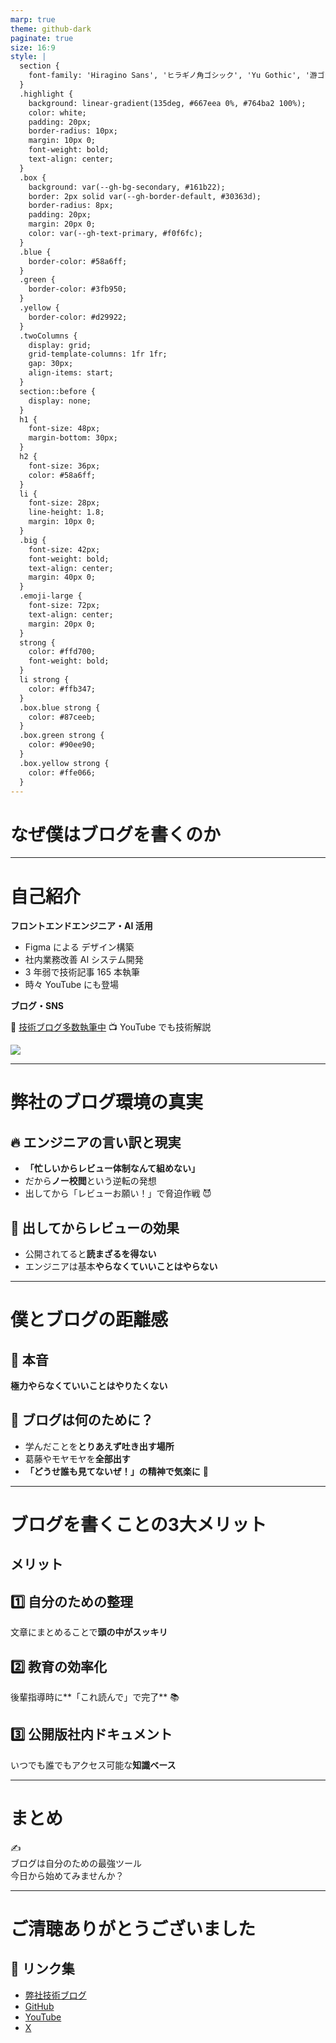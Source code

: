 ```yaml
---
marp: true
theme: github-dark
paginate: true
size: 16:9
style: |
  section {
    font-family: 'Hiragino Sans', 'ヒラギノ角ゴシック', 'Yu Gothic', '游ゴシック', 'Noto Sans JP', sans-serif;
  }
  .highlight {
    background: linear-gradient(135deg, #667eea 0%, #764ba2 100%);
    color: white;
    padding: 20px;
    border-radius: 10px;
    margin: 10px 0;
    font-weight: bold;
    text-align: center;
  }
  .box {
    background: var(--gh-bg-secondary, #161b22);
    border: 2px solid var(--gh-border-default, #30363d);
    border-radius: 8px;
    padding: 20px;
    margin: 20px 0;
    color: var(--gh-text-primary, #f0f6fc);
  }
  .blue {
    border-color: #58a6ff;
  }
  .green {
    border-color: #3fb950;
  }
  .yellow {
    border-color: #d29922;
  }
  .twoColumns {
    display: grid;
    grid-template-columns: 1fr 1fr;
    gap: 30px;
    align-items: start;
  }
  section::before {
    display: none;
  }
  h1 {
    font-size: 48px;
    margin-bottom: 30px;
  }
  h2 {
    font-size: 36px;
    color: #58a6ff;
  }
  li {
    font-size: 28px;
    line-height: 1.8;
    margin: 10px 0;
  }
  .big {
    font-size: 42px;
    font-weight: bold;
    text-align: center;
    margin: 40px 0;
  }
  .emoji-large {
    font-size: 72px;
    text-align: center;
    margin: 20px 0;
  }
  strong {
    color: #ffd700;
    font-weight: bold;
  }
  li strong {
    color: #ffb347;
  }
  .box.blue strong {
    color: #87ceeb;
  }
  .box.green strong {
    color: #90ee90;
  }
  .box.yellow strong {
    color: #ffe066;
  }
---
```


<!--_class: title-->

# なぜ僕はブログを書くのか

---

# 自己紹介

<!--_class: twoColumns-->

<div>

**フロントエンドエンジニア・AI 活用**

- Figma による デザイン構築
- 社内業務改善 AI システム開発
- 3 年弱で技術記事 165 本執筆
- 時々 YouTube にも登場

**ブログ・SNS**

🔗 [技術ブログ多数執筆中](https://tech-lab.sios.jp/)
📺 YouTube でも技術解説

</div>

<div>

![](./assets/profile.png)

</div>

---

# 弊社のブログ環境の真実

<div class="box yellow">

## 🔥 エンジニアの言い訳と現実

- **「忙しいからレビュー体制なんて組めない」**
- だから**ノー校閲**という逆転の発想
- 出してから「レビューお願い！」で脅迫作戦 😈

</div>

## 📝 出してからレビューの効果

- 公開されてると**読まざるを得ない**
- エンジニアは基本**やらなくていいことはやらない**

---

# 僕とブログの距離感

<div class="box blue">

## 🤔 本音

**極力やらなくていいことはやりたくない**

</div>

## 📝 ブログは何のために？

- 学んだことを**とりあえず吐き出す場所**
- 葛藤やモヤモヤを**全部出す**
- **「どうせ誰も見てないぜ！」の精神で気楽に** 🎉
---

# ブログを書くことの3大メリット

<div class="box green">

## メリット

## 1️⃣ 自分のための整理

文章にまとめることで**頭の中がスッキリ**

## 2️⃣ 教育の効率化

後輩指導時に**「これ読んで」で完了** 📚

## 3️⃣ 公開版社内ドキュメント

いつでも誰でもアクセス可能な**知識ベース**

</div>

---

# まとめ

<div class="emoji-large">
✍️
</div>

<div class="big">
ブログは自分のための最強ツール
</div>

<div class="highlight">
今日から始めてみませんか？
</div>

---

# ご清聴ありがとうございました

## 🔗 リンク集

- [弊社技術ブログ](https://tech-lab.sios.jp/)
- [GitHub](https://github.com/Ryunosuke-Tanaka-sti)
- [YouTube](https://www.youtube.com/@sios-eng)
- [X](https://x.com/siostechlab)